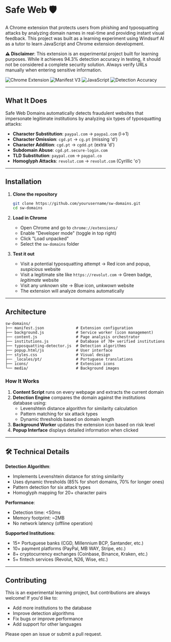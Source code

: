 # Safe Web 🛡️

A Chrome extension that protects users from phishing and typosquatting attacks by analyzing domain names in real-time and providing instant visual feedback. This project was built as a learning experiment using Windsurf AI as a tutor to learn JavaScript and Chrome extension development.

**⚠️ Disclaimer**: This extension is an experimental project built for learning purposes. While it achieves 94.3% detection accuracy in testing, it should not be considered a complete security solution. Always verify URLs manually when entering sensitive information.

![Chrome Extension](https://img.shields.io/badge/Chrome-Extension-blue?logo=googlechrome)
![Manifest V3](https://img.shields.io/badge/Manifest-V3-green)
![JavaScript](https://img.shields.io/badge/JavaScript-ES6+-yellow?logo=javascript)
![Detection Accuracy](https://img.shields.io/badge/Detection-94.3%25-success)

---

## What It Does

Safe Web Domains automatically detects fraudulent websites that impersonate legitimate institutions by analyzing six types of typosquatting attacks:

- **Character Substitution**: `paypal.com` → `paypa1.com` (l→1)
- **Character Omission**: `cgd.pt` → `cg.pt` (missing 'd')
- **Character Addition**: `cgd.pt` → `cgdd.pt` (extra 'd')
- **Subdomain Abuse**: `cgd.pt.secure-login.com`
- **TLD Substitution**: `paypal.com` → `paypal.co`
- **Homoglyph Attacks**: `revolut.com` → `revоlut.com` (Cyrillic 'о')

---

## Installation

1. **Clone the repository**
   ```bash
   git clone https://github.com/yourusername/sw-domains.git
   cd sw-domains
   ```

2. **Load in Chrome**
   - Open Chrome and go to `chrome://extensions/`
   - Enable "Developer mode" (toggle in top right)
   - Click "Load unpacked"
   - Select the `sw-domains` folder

3. **Test it out**
   - Visit a potential typosquatting attempt → Red icon and popup, _suspicious_ website
   - Visit a legitimate site like `https://revolut.com` → Green badge, _legitimate_ website
   - Visit any unknown site → Blue icon, _unkwown_ website
   - The extension will analyze domains automatically

---

## Architecture

```
sw-domains/
├── manifest.json              # Extension configuration
├── background.js              # Service worker (icon management)
├── content.js                 # Page analysis orchestrator
├── institutions.js            # Database of 70+ verified institutions
├── typosquatting-detector.js  # Detection algorithms
├── popup.html/js              # User interface
├── styles.css                 # Visual design
├── _locales/pt/               # Portuguese translations
├── icons/                     # Extension icons
└── media/                     # Background images
```

### How It Works

1. **Content Script** runs on every webpage and extracts the current domain
2. **Detection Engine** compares the domain against the institutions database using:
   - Levenshtein distance algorithm for similarity calculation
   - Pattern matching for six attack types
   - Dynamic thresholds based on domain length
3. **Background Worker** updates the extension icon based on risk level
4. **Popup Interface** displays detailed information when clicked

---

## 🛠️ Technical Details

**Detection Algorithm**:
- Implements Levenshtein distance for string similarity
- Uses dynamic thresholds (85% for short domains, 70% for longer ones)
- Pattern detection for six attack types
- Homoglyph mapping for 20+ character pairs

**Performance**:
- Detection time: <50ms
- Memory footprint: ~2MB
- No network latency (offline operation)

**Supported Institutions**:
- 15+ Portuguese banks (CGD, Millennium BCP, Santander, etc.)
- 10+ payment platforms (PayPal, MB WAY, Stripe, etc.)
- 8+ cryptocurrency exchanges (Coinbase, Binance, Kraken, etc.)
- 5+ fintech services (Revolut, N26, Wise, etc.)

---

## Contributing

This is an experimental learning project, but contributions are always welcome! If you'd like to:

- Add more institutions to the database
- Improve detection algorithms
- Fix bugs or improve performance
- Add support for other languages

Please open an issue or submit a pull request.



